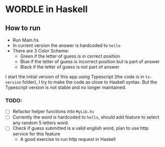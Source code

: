 # WORDLE in Haskell

## How to run
-  Run Main.hs
-  In current version the answer is hardcoded to `hello`
-  There are 3 Color Scheme:
   - Green if the letter of guess is in correct position 
   - Blue if the letter of guess is incorrect position but is part of answer
   - Black if the letter of guess is not part of answer

I start the initial version of this app using Typescript (the code is in `ts-version` folder), I try to make the code as close to Haskell syntax.
But the Typescript version is not stable and no longer maintained.

### TODO:
- [ ] Refactor helper functions into `MyLib.hs`
- [ ] Currently the word is hardcoded to `hello`, should add feature to select any random 5 letters word.
- [ ] Check if guess submitted is a valid english word, plan to use http service for this feature
   - A good exercise to run http request in Haskell

